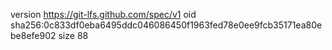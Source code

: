 version https://git-lfs.github.com/spec/v1
oid sha256:0c833df0eba6495ddc046086450f1963fed78e0ee9fcb35171ea80ebe8efe902
size 88
